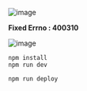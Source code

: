 ![image](https://github.com/NamasteIndia/Terabox-Downloader-2023/assets/49607060/6c31dc92-f120-4b77-8200-309860d80a7a)

**Fixed Errno : 400310**


![image](https://github.com/NamasteIndia/Terabox-Downloader-2023/assets/49607060/6159b79e-d4ab-408d-880a-f86098593601)

```
npm install
npm run dev
```

```
npm run deploy
```
